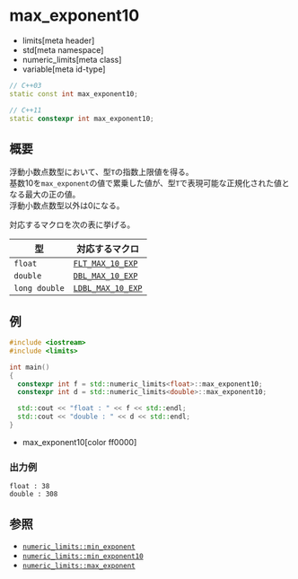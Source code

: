 # max_exponent10
* limits[meta header]
* std[meta namespace]
* numeric_limits[meta class]
* variable[meta id-type]

```cpp
// C++03
static const int max_exponent10;

// C++11
static constexpr int max_exponent10;
```

## 概要
浮動小数点数型において、型`T`の指数上限値を得る。  
基数10を`max_exponent`の値で累乗した値が、型`T`で表現可能な正規化された値となる最大の正の値。  
浮動小数点数型以外は0になる。  

対応するマクロを次の表に挙げる。

| 型            | 対応するマクロ                                            |
|---------------|-----------------------------------------------------------|
| `float`       | [`FLT_MAX_10_EXP`](/reference/cfloat/flt_max_10_exp.md)   |
| `double`      | [`DBL_MAX_10_EXP`](/reference/cfloat/dbl_max_10_exp.md)   |
| `long double` | [`LDBL_MAX_10_EXP`](/reference/cfloat/ldbl_max_10_exp.md) |


## 例
```cpp example
#include <iostream>
#include <limits>

int main()
{
  constexpr int f = std::numeric_limits<float>::max_exponent10;
  constexpr int d = std::numeric_limits<double>::max_exponent10;

  std::cout << "float : " << f << std::endl;
  std::cout << "double : " << d << std::endl;
}
```
* max_exponent10[color ff0000]

### 出力例
```
float : 38
double : 308
```

## 参照
* [`numeric_limits::min_exponent`](min_exponent.md)
* [`numeric_limits::min_exponent10`](min_exponent10.md)
* [`numeric_limits::max_exponent`](max_exponent.md)
